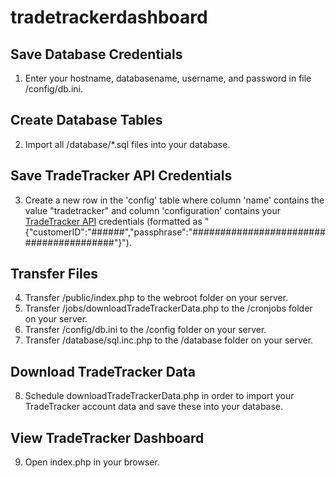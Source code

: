 ﻿# tradetrackerdashboard

## Save Database Credentials
1. Enter your hostname, databasename, username, and password in file /config/db.ini.

## Create Database Tables
2. Import all /database/*.sql files into your database.

## Save TradeTracker API Credentials
3. Create a new row in the 'config' table where column 'name' contains the value "tradetracker" and column 'configuration' contains your [TradeTracker API](https://affiliate.tradetracker.com/webService) credentials (formatted as "{"customerID":"######","passphrase":"########################################"}").

## Transfer Files
4. Transfer /public/index.php to the webroot folder on your server.  
5. Transfer /jobs/downloadTradeTrackerData.php to the /cronjobs folder on your server.  
6. Transfer /config/db.ini to the /config folder on your server.  
7. Transfer /database/sql.inc.php to the /database folder on your server.

## Download TradeTracker Data
8. Schedule downloadTradeTrackerData.php in order to import your TradeTracker account data and save these into your database.

## View TradeTracker Dashboard
9. Open index.php in your browser.
